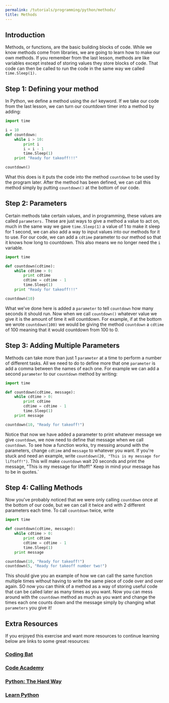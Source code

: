 ```yaml
---
permalink: /tutorials/programming/python/methods/
title: Methods
---
```


## Introduction

Methods, or functions, are the basic building blocks of code. While we know methods come from libraries, we are going to learn how to make our own methods. If you remember from the last lesson, methods are like variables except instead of storing values they store blocks of code. That code can then be called to run the code in the same way we called `time.Sleep(1).`

## Step 1: Defining your method

In Python, we define a method using the `def` keyword. If we take our code from the last lesson, we can turn our countdown timer into a method by adding:

```python
import time

i = 10
def countdown:
    while i > 10:
        print i
        i = i - 1
        time.Sleep(1)
    print "Ready for takeoff!!!"

countdown()
```

What this does is it puts the code into the method `countdown` to be used by the program later. After the method has been defined, we can call this method simply by putting `countdown()` at the bottom of our code.

## Step 2: Parameters

Certain methods take certain values, and in programming, these values are called `parameters.` These are just ways to give a method a value to act on, much in the same way we gave `time.Sleep(1)` a value of 1 to make it sleep for 1 second, we can also add a way to input values into our methods for it to use. For our code, we can add a `cdtime` parameter to our method so that it knows how long to countdown. This also means we no longer need the `i` variable.

```python
import time

def countdown(cdtime):
    while cdtime > 0:
        print cdtime
        cdtime = cdtime - 1
        time.Sleep(1)
    print "Ready for takeoff!!!"

countdown(10)
```

What we've done here is added a `parameter` to tell `countdown` how many seconds it should run. Now when we call `countdown()` whatever value we give it is the amount of time it will countdown. For example, if at the bottom we wrote `countdown(100)` we would be giving the method `countdown` a `cdtime` of 100 meaning that it would countdown from 100 to 0.

## Step 3: Adding Multiple Parameters

Methods can take more than just 1 `parameter` at a time to perform a number of different tasks. All we need to do to define more that one `parameter` is add a comma between the names of each one. For example we can add a second `parameter` to our `countdown` method by writing:

```python
import time

def countdown(cdtime, message):
    while cdtime > 0:
        print cdtime
        cdtime = cdtime - 1
        time.Sleep(1)
    print message

countdown(10, "Ready for takeoff!")
```

Notice that now we have added a parameter to print whatever message we give `countdown`, we now need to define that message when we call `countdown`. To see how a function works, try messing around with the parameters, change `cdtime` and `message` to whatever you want. If you're stuck and need an example, write `countdown(20, "This is my message for liftoff!")`. This will make `countdown` wait 20 seconds and print the message, "This is my message for liftoff!" Keep in mind your message has to be in quotes.`

## Step 4: Calling Methods

Now you've probably noticed that we were only calling `countdown` once at the bottom of our code, but we can call it twice and with 2 different parameters each time. To call `countdown` twice, write

```python
import time

def countdown(cdtime, message):
    while cdtime > 0:
        print cdtime
        cdtime = cdtime - 1
        time.Sleep(1)
    print message

countdown(10, "Ready for takeoff!")
countdown(5, "Ready for takeoff number two!")
```

This should give you an example of how we can call the same function multiple times without having to write the same piece of code over and over again. SO now you can think of a method as a way of storing useful code that can be called later as many times as you want. Now you can mess around with the `countdown` method as much as you want and change the times each one counts down and the message simply by changing what `parameters` you give it!

## Extra Resources

If you enjoyed this exercise and want more resources to continue learning below are
links to some great resources:

### [Coding Bat](http://codingbat.com/python)

### [Code Academy](https://www.codecademy.com)

### [Python: The Hard Way](https://learnpythonthehardway.org/book)

### [Learn Python](http://www.learnpython.org)
